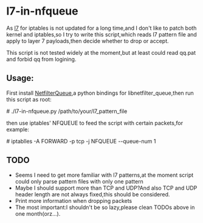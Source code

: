 # l7-in-nfqueue

As [l7](http://l7-filter.clearfoundation.com/start) for iptables is not updated for a long time,and I don't like to patch both kernel and iptables,so I try to write this script,which reads l7 pattern file and apply to layer 7 payloads,then decide whether to drop or accept.

This script is not tested widely at the moment,but at least could read qq.pat and forbid qq from logining.

## Usage:

First install [NetfilterQueue](http://pypi.python.org/pypi/NetfilterQueue),a python bindings for libnetfilter_queue,then run this script as root:

\# ./l7-in-nfqueue.py /path/to/your/l7_pattern_file

then use iptables' NFQUEUE to feed the script with certain packets,for example:

\# iptablles -A FORWARD -p tcp -j NFQUEUE --queue-num 1

## TODO

* Seems I need to get more familiar with l7 patterns,at the moment script could only parse pattern files with only one pattern
* Maybe I should support more than TCP and UDP?And also TCP and UDP header length are not always fixed,this should be considered.
* Print more information when dropping packets
* The most important:I shouldn't be so lazy,please clean TODOs above in one month(orz...).
